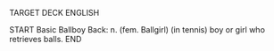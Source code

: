 TARGET DECK
ENGLISH

START
Basic
Ballboy
Back: n. (fem. Ballgirl) (in tennis) boy or girl who retrieves balls.
END
